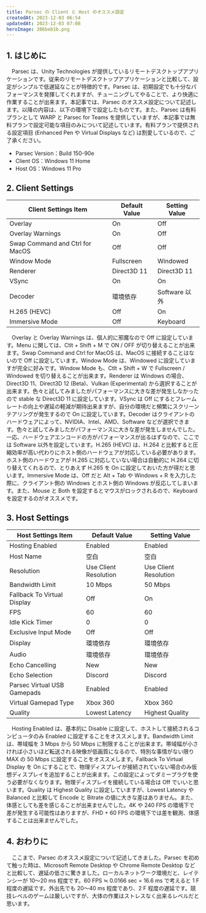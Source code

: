 ```yaml
---
title: Parsec の Client と Host のオススメ設定
createdAt: 2023-12-03 06:54
updatedAt: 2023-12-03 07:08
heroImage: 386beb1b.png
---
```


## 1. はじめに

　Parsec は、Unity Technologies が提供しているリモートデスクトップアプリケーションです。従来のリモートデスクトップアプリケーションと比較して、設定がシンプルで低遅延なことが特徴的です。Parsec は、初期設定でも十分なパフォーマンスを発揮してくれますが、チューニングしてやることで、より快適に作業することが出来ます。本記事では、Parsec のオススメ設定について記述します。以降の内容は、以下の環境下で設定したものです。また、Parsec は有料プランとして WARP と Parsec for Teams を提供していますが、本記事では無料プランで設定可能な項目のみについて記述しています。有料プランで提供される設定項目 (Enhanced Pen や Virtual Displays など) は割愛しているので、ご了承ください。

- Parsec Version：Build 150-90e
- Client OS：Windows 11 Home
- Host OS：Windows 11 Pro

## 2. Client Settings

| Client Settings Item | Default Value | Setting Value |
| --- | --- | --- |
| Overlay | On | Off |
| Overlay Warnings | On | Off |
| Swap Command and Ctrl for MacOS | Off | Off |
| Window Mode | Fullscreen | Windowed |
| Renderer | Direct3D 11 | Direct3D 11 |
| VSync | On | On |
| Decoder | 環境依存 | Software 以外 |
| H.265 (HEVC) | Off | On |
| Immersive Mode | Off | Keyboard |

　Overlay と Overlay Warnings は、個人的に邪魔なので Off に設定しています。Menu に関しては、Ctlt + Shift + M で ON / OFF が切り替えることが出来ます。Swap Command and Ctrl for MacOS は、MacOS に接続することはないので Off に設定しています。Window Mode は、Windowed に設定していますが完全に好みです。Window Mode も、Ctlt + Shift + W で Fullscreen / Windowed を切り替えることが出来ます。Renderer は Windows の場合、Direct3D 11、Direct3D 12 (Beta)、Vulkan (Experimental) から選択することが出来ます。色々と試してみましたがパフォーマンスに大きな差が発生しなかったので stable な Direct3D 11 に設定しています。VSync は Off にするとフレームレートの向上や遅延の軽減が期待出来ますが、自分の環境だと頻繁にスクリーンテアリングが発生するので On に設定しています。Decoder はクライアントのハードウェアによって、NVIDIA、Intel、AMD、Software などが選択できます。色々と試してみましたがパフォーマンスに大きな差が発生しませんでした。一応、ハードウェアエンコードの方がパフォーマンスが出るはずなので、ここでは Software 以外を設定しています。H.265 (HEVC) は、H.264 と比較すると圧縮効率が高い代わりにホスト側のハードウェアが対応している必要があります。ホスト側のハードウェアが H.265 に対応していない場合は自動的に H.264 に切り替えてくれるので、とりあえず H.265 を On に設定しておいた方が得だと思います。Immersive Mode は、Off だと Alt + Tab や Windows + R を入力した際に、クライアント側の Windows とホスト側の Windows が反応してしまいます。また、Mouse と Both を設定するとマウスがロックされるので、Keyboard を設定するのがオススメです。

## 3. Host Settings

| Host Settings Item | Default Value | Setting Value |
| --- | --- | --- |
| Hosting Enabled | Enabled | Enabled |
| Host Name | 空白 | 空白 |
| Resolution | Use Client Resolution | Use Client Resolution |
| Bandwidth Limit | 10 Mbps | 50 Mbps |
| Fallback To Virtual Display | Off | On |
| FPS | 60 | 60 |
| Idle Kick Timer | 0 | 0 |
| Exclusive Input Mode | Off | Off |
| Display | 環境依存 | 環境依存 |
| Audio | 環境依存 | 環境依存 |
| Echo Cancelling | New | New |
| Echo Selection | Discord | Discord |
| Parsec Virtual USB Gamepads | Enabled | Enabled |
| Virtual Gamepad Type | Xbox 360 | Xbox 360 |
| Quality | Lowest Latency | Highest Quality |

　Hosting Enabled は、基本的に Disable に設定して、ホストして接続されるコンピュータのみ Enabled に設定することをオススメします。Bandwidth Limit は、帯域幅を 3 Mbps から 50 Mbps に制限することが出来ます。帯域幅が小さければ小さいほど転送される映像が低画質になるので、特別な事情がない限り MAX の 50 Mbps に設定することをオススメします。Fallback To Virtual Display を On にすることで、物理ディスプレイが接続されていない場合のみ仮想ディスプレイを追加することが出来ます。この設定によってダミープラグを使う必要がなくなります。物理ディスプレイを接続している場合は Off でいいと思います。Quality は Highest Quality に設定していますが、Lowest Latency や Balanced と比較して Encode と Bitrate の値に大きな差はありません。また、体感としても差を感じることが出来ませんでした。4K や 240 FPS の環境下で差が発生する可能性はありますが、FHD + 60 FPS の環境下では差を観測、体感することは出来ませんでした。

## 4. おわりに

　ここまで、Parsec のオススメ設定について記述してきました。Parsec を初めて触った時は、Microsoft Remote Desktop や Chrome Remote Desktop などと比較して、遅延の低さに驚きました。ローカルネットワーク環境だと、レイテンシーが 10～20 ms 程度です。60 FPS ≒ 0.0166 sec = 16.6 ms で考えると 1 F 程度の遅延です。外出先でも 20～40 ms 程度であり、2 F 程度の遅延です。競技レベルのゲームは厳しいですが、大体の作業はストレスなく出来るレベルだと思います。